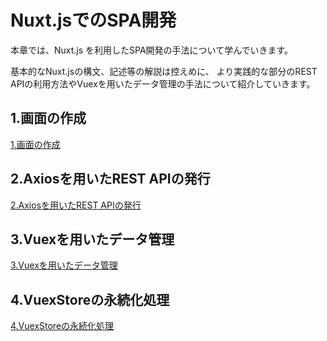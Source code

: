 # Nuxt.jsでのSPA開発

本章では、Nuxt.js を利用したSPA開発の手法について学んでいきます。

基本的なNuxt.jsの構文、記述等の解説は控えめに、
より実践的な部分のREST APIの利用方法やVuexを用いたデータ管理の手法について紹介していきます。

## 1.画面の作成

[1.画面の作成](./1.views)

## 2.Axiosを用いたREST APIの発行

[2.Axiosを用いたREST APIの発行](./2.axios)

## 3.Vuexを用いたデータ管理

[3.Vuexを用いたデータ管理](./3.vuex)

## 4.VuexStoreの永続化処理

[4.VuexStoreの永続化処理](./4.vuex-persistent-state)



